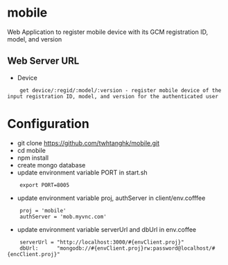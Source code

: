 mobile
======

Web Application to register mobile device with its GCM registration ID, model, and version

Web Server URL 
---------------------------------------------------------
*   Device

```
    get device/:regid/:model/:version - register mobile device of the input registration ID, model, and version for the authenticated user
```

Configuration
=============

*   git clone https://github.com/twhtanghk/mobile.git
*   cd mobile
*   npm install
*	create mongo database
*	update environment variable PORT in start.sh
    
```
    export PORT=8005
```

*   update environment variable proj, authServer in client/env.cofffee

```
    proj = 'mobile'
	authServer = 'mob.myvnc.com'
```

*	update environment variable serverUrl and dbUrl in env.coffee

```
	serverUrl =	"http://localhost:3000/#{envClient.proj}"
	dbUrl:		"mongodb://#{envClient.proj}rw:password@localhost/#{encClient.proj}"
```